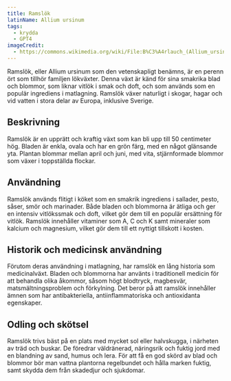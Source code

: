 ```yaml
---
title: Ramslök
latinName: Allium ursinum
tags:
  - krydda
  - GPT4
imageCredit:
  - https://commons.wikimedia.org/wiki/File:B%C3%A4rlauch_(Allium_ursinum)_of_Southern_Heath_01.jpg
---
```


Ramslök, eller Allium ursinum som den vetenskapligt benämns, är en perenn ört som tillhör familjen lökväxter. Denna växt är känd för sina smakrika blad och blommor, som liknar vitlök i smak och doft, och som används som en populär ingrediens i matlagning. Ramslök växer naturligt i skogar, hagar och vid vatten i stora delar av Europa, inklusive Sverige.

## Beskrivning

Ramslök är en upprätt och kraftig växt som kan bli upp till 50 centimeter hög. Bladen är enkla, ovala och har en grön färg, med en något glänsande yta. Plantan blommar mellan april och juni, med vita, stjärnformade blommor som växer i toppställda flockar.

## Användning

Ramslök används flitigt i köket som en smakrik ingrediens i sallader, pesto, såser, smör och marinader. Både bladen och blommorna är ätliga och ger en intensiv vitlökssmak och doft, vilket gör dem till en populär ersättning för vitlök. Ramslök innehåller vitaminer som A, C och K samt mineraler som kalcium och magnesium, vilket gör dem till ett nyttigt tillskott i kosten.

## Historik och medicinsk användning

Förutom deras användning i matlagning, har ramslök en lång historia som medicinalväxt. Bladen och blommorna har använts i traditionell medicin för att behandla olika åkommor, såsom högt blodtryck, magbesvär, matsmältningsproblem och förkylning. Det beror på att ramslök innehåller ämnen som har antibakteriella, antiinflammatoriska och antioxidanta egenskaper.

## Odling och skötsel

Ramslök trivs bäst på en plats med mycket sol eller halvskugga, i närheten av träd och buskar. De föredrar väldränerad, näringsrik och fuktig jord med en blandning av sand, humus och lera. För att få en god skörd av blad och blommor bör man vattna plantorna regelbundet och hålla marken fuktig, samt skydda dem från skadedjur och sjukdomar.
